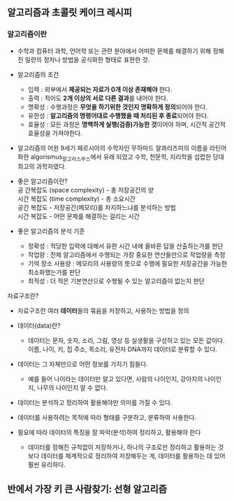 ## 알고리즘과 초콜릿 케이크 레시피
### 알고리즘이란
- 수학과 컴퓨터 과학, 언어학 또는 관련 분야에서 어떠한 문제를 해결하기 위해 정해진 일련의 정차나 방법을 공식화한 형태로 표현한 것.

- 알고리즘의 조건
    - 입력 : 외부에서 **제공되는 자료가 0개 이상 존재해야** 한다.
    - 출력 : 적어도 **2개 이상의 서로 다른 결과**를 내어야 한다.
    - 명확성 : 수행과정은 **무엇을 하기위한 것인지 명확하게 정의**되어야 한다.
    - 유한성 : **알고리즘의 명령어대로 수행했을 때 처리된 후 종료**되어야 한다.
    - 효율성 : 모든 과정은 **명백하게 실행(검증)가능한 것**이어야 하며, 시간적 공간적 효율성을 가져야한다.

- 알고리즘의 어원
    9세기 페르시아의 수학자인 무하마드 알콰리즈미의 이름을 라틴어화한 algorismus<sub>알고리스무스</sub>에서 유래 되었고 수학, 천문학, 지리학을 섭렵한 당대 최고의 과학자였다.

- 좋은 알고리즘이란?  
    공 간복잡도 (space complexity) - 총 저장공간의 양  
    시간 복잡도 (time complexity) - 총 소요시간  
    공간 복잡도 - 저장공간(메모리)를 차지하느냐를 분석하는 방법  
    시간 복잡도 - 어떤 문제를 해결하는 걸리는 시간
    
- 좋은 알고리즘의 분석 기준  
    - 정확성 : 적당한 입력에 대해서 유한 시간 내에 올바른 답을 산출하는가를 판단
    - 작업량 : 전체 알고리즘에서 수행되는 가장 중요한 연산들만으로 작업량을 측정  
    - 기억 장소 사용량 : 메모리의 사용량의 뜻으로 수행에 필요한 저장공간을 가능한 최소화했는가를 판단
    - 최적성 : 더 적은 기본연산으로 수행될 수 있는 알고리즘이 없는지 판단

자료구조란?
- 자료구조란 여러 **데이터**들의 묶음을 저장하고, 사용하는 방법을 정의
 
- 데이터(data)란?
    - 데이터는 문자, 숫자, 소리, 그림, 영상 등 실생활을 구성하고 있는 모든 값이다.  
    이름, 나이, 키, 집 주소, 목소리, 유전자 DNA까지 데이터로 분류할 수 있다.
- 데이터는 그 자체만으로 어떤 정보를 가지기 힘들다.
    - 예를 들어 나이라는 데이터만 알고 있다면, 사람의 나이인지, 강아지의 나이인지, 나무의 나이인지 알 수 없다.
- 데이터는 분석하고 정리하여 활용해야만 의미를 가질 수 있다.
- 데이터를 사용하려는 목적에 따라 형태를 구분하고, 분류하여 사용한다.
- 필요에 따라 데이터의 특징을 잘 파악(분석)하여 정리하고, 활용해야 한다  
    - 데이터를 정해진 규칙없이 저장하거나, 하나의 구조로만 정리하고 활용하는 것보다 데이터를 체계적으로 정리하여 저장해두는 게, 데이터를 활용하는 데 있어 훨씬 유리하다.

## 반에서 가장 키 큰 사람찾기: 선형 알고리즘
